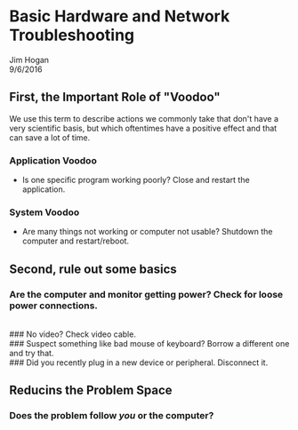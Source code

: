 # Basic Hardware and Network Troubleshooting
Jim Hogan  
9/6/2016  



## First, the Important Role of "Voodoo"

We use this term to describe actions we commonly take that don't have a very scientific basis, but which oftentimes have a positive effect and that can save a lot of time.

### Application Voodoo

* Is one specific program working poorly?  Close and restart the application.

### System Voodoo

* Are many things not working or computer not usable?  Shutdown the computer and restart/reboot.

## Second, rule out some basics

### Are the computer and monitor getting power?  Check for loose power connections.
<br>
### No video? Check video cable.
<br>
### Suspect something like bad mouse of keyboard? Borrow a different one and try that.
<br>
### Did you recently plug in a new device or peripheral. Disconnect it.


## Reducins the Problem Space

### Does the problem follow *you* or the computer?
